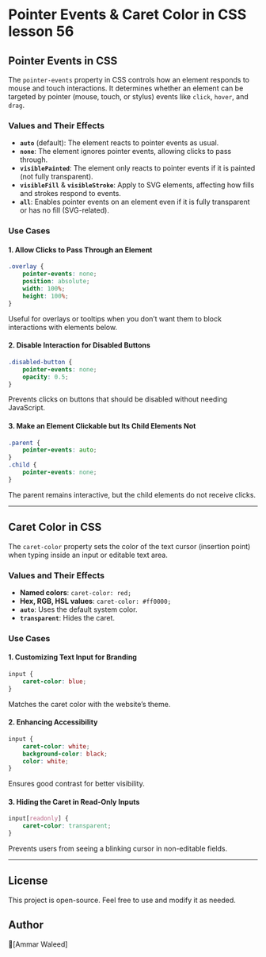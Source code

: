 # Pointer Events & Caret Color in CSS lesson 56

## Pointer Events in CSS
The `pointer-events` property in CSS controls how an element responds to mouse and touch interactions. It determines whether an element can be targeted by pointer (mouse, touch, or stylus) events like `click`, `hover`, and `drag`.

### Values and Their Effects
- **`auto`** (default): The element reacts to pointer events as usual.
- **`none`**: The element ignores pointer events, allowing clicks to pass through.
- **`visiblePainted`**: The element only reacts to pointer events if it is painted (not fully transparent).
- **`visibleFill`** & **`visibleStroke`**: Apply to SVG elements, affecting how fills and strokes respond to events.
- **`all`**: Enables pointer events on an element even if it is fully transparent or has no fill (SVG-related).

### Use Cases
#### 1. Allow Clicks to Pass Through an Element
```css
.overlay {
    pointer-events: none;
    position: absolute;
    width: 100%;
    height: 100%;
}
```
Useful for overlays or tooltips when you don’t want them to block interactions with elements below.

#### 2. Disable Interaction for Disabled Buttons
```css
.disabled-button {
    pointer-events: none;
    opacity: 0.5;
}
```
Prevents clicks on buttons that should be disabled without needing JavaScript.

#### 3. Make an Element Clickable but Its Child Elements Not
```css
.parent {
    pointer-events: auto;
}
.child {
    pointer-events: none;
}
```
The parent remains interactive, but the child elements do not receive clicks.

---

## Caret Color in CSS
The `caret-color` property sets the color of the text cursor (insertion point) when typing inside an input or editable text area.

### Values and Their Effects
- **Named colors**: `caret-color: red;`
- **Hex, RGB, HSL values**: `caret-color: #ff0000;`
- **`auto`**: Uses the default system color.
- **`transparent`**: Hides the caret.

### Use Cases
#### 1. Customizing Text Input for Branding
```css
input {
    caret-color: blue;
}
```
Matches the caret color with the website’s theme.

#### 2. Enhancing Accessibility
```css
input {
    caret-color: white;
    background-color: black;
    color: white;
}
```
Ensures good contrast for better visibility.

#### 3. Hiding the Caret in Read-Only Inputs
```css
input[readonly] {
    caret-color: transparent;
}
```
Prevents users from seeing a blinking cursor in non-editable fields.

---

## License
This project is open-source. Feel free to use and modify it as needed.

## Author
[ِAmmar Waleed]
